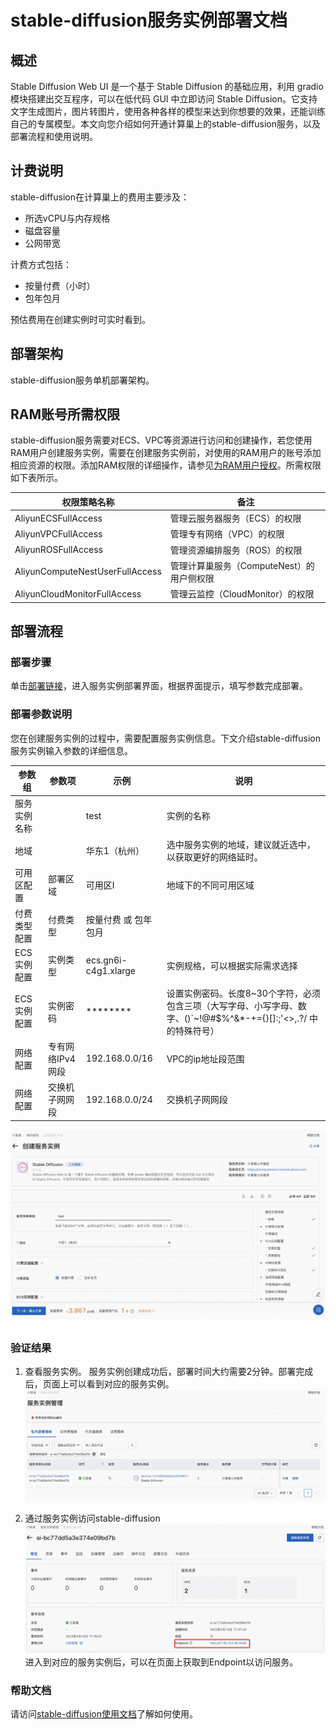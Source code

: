 # stable-diffusion服务实例部署文档
## 概述
Stable Diffusion Web UI 是一个基于 Stable Diffusion 的基础应用，利用 gradio 模块搭建出交互程序，可以在低代码 GUI 中立即访问 Stable Diffusion。它支持文字生成图片，图片转图片，使用各种各样的模型来达到你想要的效果，还能训练自己的专属模型。本文向您介绍如何开通计算巢上的stable-diffusion服务，以及部署流程和使用说明。
##
## 计费说明
stable-diffusion在计算巢上的费用主要涉及：

- 所选vCPU与内存规格
- 磁盘容量
- 公网带宽

计费方式包括：

- 按量付费（小时）
- 包年包月

预估费用在创建实例时可实时看到。
##
## 部署架构
stable-diffusion服务单机部署架构。

##
## RAM账号所需权限
stable-diffusion服务需要对ECS、VPC等资源进行访问和创建操作，若您使用RAM用户创建服务实例，需要在创建服务实例前，对使用的RAM用户的账号添加相应资源的权限。添加RAM权限的详细操作，请参见[为RAM用户授权](https://help.aliyun.com/document_detail/121945.html)。所需权限如下表所示。

| 权限策略名称 | 备注 |
| --- | --- |
| AliyunECSFullAccess | 管理云服务器服务（ECS）的权限 |
| AliyunVPCFullAccess | 管理专有网络（VPC）的权限 |
| AliyunROSFullAccess | 管理资源编排服务（ROS）的权限 |
| AliyunComputeNestUserFullAccess | 管理计算巢服务（ComputeNest）的用户侧权限 |
| AliyunCloudMonitorFullAccess | 管理云监控（CloudMonitor）的权限 |

##
## 部署流程
### 部署步骤
单击[部署链接](https://computenest.console.aliyun.com/user/cn-hangzhou/serviceInstanceCreate?ServiceId=service-7c7e05fc6d2b42929821)，进入服务实例部署界面，根据界面提示，填写参数完成部署。

### 
### 部署参数说明
您在创建服务实例的过程中，需要配置服务实例信息。下文介绍stable-diffusion服务实例输入参数的详细信息。

| 参数组     | 参数项    | 示例           | 说明                       |
|---------|--------|--------------| --- |
| 服务实例名称  |        | test         | 实例的名称                    |
| 地域      |        | 华东1（杭州）      | 选中服务实例的地域，建议就近选中，以获取更好的网络延时。 |
| 可用区配置   | 部署区域   | 可用区I         | 地域下的不同可用区域               |
| 付费类型配置  | 付费类型   | 按量付费 或 包年包月  |
| ECS实例配置 | 实例类型   | ecs.gn6i-c4g1.xlarge | 实例规格，可以根据实际需求选择          |
| ECS实例配置 | 实例密码   | ********     | 设置实例密码。长度8~30个字符，必须包含三项（大写字母、小写字母、数字、()`~!@#$%^&*-+={}[]:;'<>,.?/ 中的特殊符号） |
| 网络配置    | 专有网络IPv4网段  | 192.168.0.0/16     | VPC的ip地址段范围 |
| 网络配置    | 交换机子网网段   | 192.168.0.0/24     | 交换机子网网段 |

![1.jpg](1.jpg)

##
### 验证结果

1. 查看服务实例。
服务实例创建成功后，部署时间大约需要2分钟。部署完成后，页面上可以看到对应的服务实例。
![2.jpg](2.jpg)

2. 通过服务实例访问stable-diffusion
![3.jpg](3.jpg)
进入到对应的服务实例后，可以在页面上获取到Endpoint以访问服务。

### 帮助文档
请访问[stable-diffusion使用文档](https://github.com/wangwangbobo/stable-diffusion-webui)了解如何使用。
